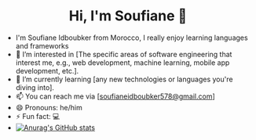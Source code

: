 <h1 align="center">Hi, I'm Soufiane 👋</h1>

- I'm Soufiane Idboubker from Morocco, I really enjoy learning languages and frameworks
- 👀 I’m interested in [The specific areas of software engineering that interest me, e.g., web development, machine learning, mobile app development, etc.].
- 🌱 I’m currently learning [any new technologies or languages you're diving into].
- 📫 You can reach me via [soufianeidboubker578@gmail.com]
- 😄 Pronouns: he/him
- ⚡ Fun fact: 💻
- [![Anurag's GitHub stats](https://github-readme-stats.vercel.app/api?username=soufianeidboubker)](https://github.com/soufianeidboubker/github-readme-stats)
